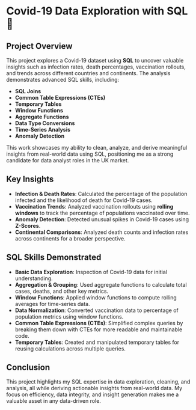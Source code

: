# Covid-19 Data Exploration with SQL 🦠

## Project Overview
This project explores a Covid-19 dataset using **SQL** to uncover valuable insights such as infection rates, death percentages, vaccination rollouts, and trends across different countries and continents. The analysis demonstrates advanced SQL skills, including:

- **SQL Joins**
- **Common Table Expressions (CTEs)**
- **Temporary Tables**
- **Window Functions**
- **Aggregate Functions**
- **Data Type Conversions**
- **Time-Series Analysis**
- **Anomaly Detection**

This work showcases my ability to clean, analyze, and derive meaningful insights from real-world data using SQL, positioning me as a strong candidate for data analyst roles in the UK market.

## Key Insights
- **Infection & Death Rates**: Calculated the percentage of the population infected and the likelihood of death for Covid-19 cases.
- **Vaccination Trends**: Analyzed vaccination rollouts using **rolling windows** to track the percentage of populations vaccinated over time.
- **Anomaly Detection**: Detected unusual spikes in Covid-19 cases using **Z-Scores**.
- **Continental Comparisons**: Analyzed death counts and infection rates across continents for a broader perspective.

## SQL Skills Demonstrated
- **Basic Data Exploration**: Inspection of Covid-19 data for initial understanding.
- **Aggregation & Grouping**: Used aggregate functions to calculate total cases, deaths, and other key metrics.
- **Window Functions**: Applied window functions to compute rolling averages for time-series data.
- **Data Normalization**: Converted vaccination data to percentage of population metrics using window functions.
- **Common Table Expressions (CTEs)**: Simplified complex queries by breaking them down with CTEs for more readable and maintainable code.
- **Temporary Tables**: Created and manipulated temporary tables for reusing calculations across multiple queries.

## Conclusion
This project highlights my SQL expertise in data exploration, cleaning, and analysis, all while deriving actionable insights from real-world data. My focus on efficiency, data integrity, and insight generation makes me a valuable asset in any data-driven role.
